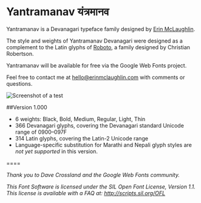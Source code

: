 Yantramanav यंत्रमानव 
=====

Yantramanav is a Devanagari typeface family designed by [Erin McLaughlin](http://www.erinmclaughlin.com). 

The style and weights of Yantramanav Devanagari were designed as a complement to the Latin glyphs of [Roboto](http://www.google.com/fonts/specimen/Roboto), a family designed by Christian Robertson.

Yantramanav will be available for free via the Google Web Fonts project.

Feel free to contact me at hello@erinmclaughlin.com with comments or questions.


![Screenshot of a test](https://github.com/erinmclaughlin/Yantramanav/blob/master/Yantramanav_sm_preview.png)</a>

##Version 1.000
* 6 weights: Black, Bold, Medium, Regular, Light, Thin
* 366 Devanagari glyphs, covering the Devanagari standard Unicode range of 0900–097F
* 314 Latin glyphs, covering the Latin-2 Unicode range
* Language-specific substitution for Marathi and Nepali glyph styles are _not yet supported_ in this version.

====

_Thank you to Dave Crossland and the Google Web Fonts community._

_This Font Software is licensed under the SIL Open Font License, Version 1.1. This license is available with a FAQ at: http://scripts.sil.org/OFL_
